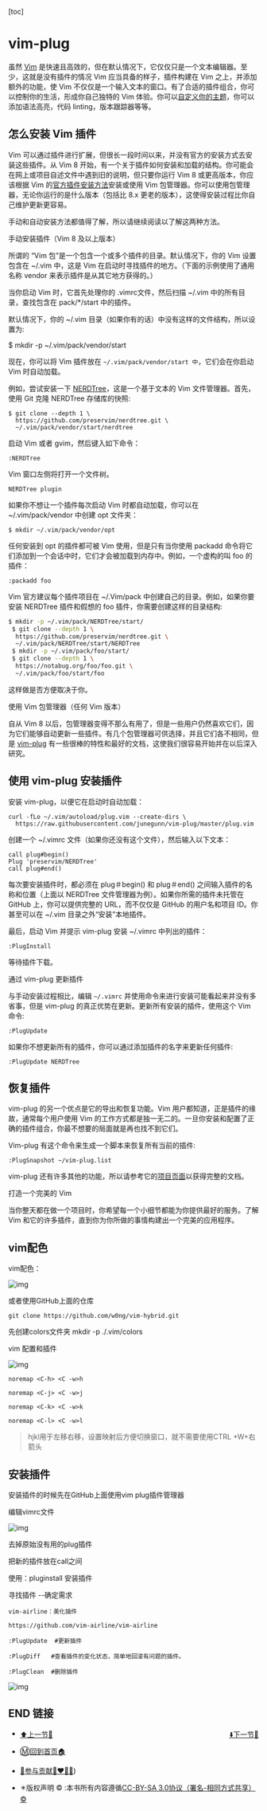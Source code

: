 [toc]

# vim-plug

虽然 [Vim](https://link.zhihu.com/?target=https%3A//www.vim.org/) 是快速且高效的，但在默认情况下，它仅仅只是一个文本编辑器。至少，这就是没有插件的情况 Vim 应当具备的样子，插件构建在 Vim 之上，并添加额外的功能，使 Vim 不仅仅是一个输入文本的窗口。有了合适的插件组合，你可以控制你的生活，形成你自己独特的 Vim 体验。你可以[自定义你的主题](https://link.zhihu.com/?target=https%3A//opensource.com/article/19/12/colors-themes-vim)，你可以添加语法高亮，代码 linting，版本跟踪器等等。

## 怎么安装 Vim 插件

Vim 可以通过插件进行扩展，但很长一段时间以来，并没有官方的安装方式去安装这些插件。从 Vim 8 开始，有一个关于插件如何安装和加载的结构。你可能会在网上或项目自述文件中遇到旧的说明，但只要你运行 Vim 8 或更高版本，你应该根据 Vim 的[官方插件安装方法](https://link.zhihu.com/?target=https%3A//github.com/vim/vim/blob/03c3bd9fd094c1aede2e8fe3ad8fd25b9f033053/runtime/doc/repeat.txt%23L515)安装或使用 Vim 包管理器。你可以使用包管理器，无论你运行的是什么版本（包括比 8.x 更老的版本），这使得安装过程比你自己维护更新更容易。

手动和自动安装方法都值得了解，所以请继续阅读以了解这两种方法。

手动安装插件（Vim 8 及以上版本）

所谓的 “Vim 包”是一个包含一个或多个插件的目录。默认情况下，你的 Vim 设置包含在 ~/.vim 中，这是 Vim 在启动时寻找插件的地方。（下面的示例使用了通用名称 vendor 来表示插件是从其它地方获得的。）

 

当你启动 Vim 时，它首先处理你的 .vimrc文件，然后扫描 ~/.vim 中的所有目录，查找包含在 pack/\*/start 中的插件。

 

默认情况下，你的 ~/.vim 目录（如果你有的话）中没有这样的文件结构，所以设置为:

$ mkdir -p ~/.vim/pack/vendor/start

现在，你可以将 Vim 插件放在 `~/.vim/pack/vendor/start 中`，它们会在你启动 Vim 时自动加载。

例如，尝试安装一下 [NERDTree](https://link.zhihu.com/?target=https%3A//github.com/preservim/nerdtree)，这是一个基于文本的 Vim 文件管理器。首先，使用 Git 克隆 NERDTree 存储库的快照:

```
$ git clone --depth 1 \
  https://github.com/preservim/nerdtree.git \
  ~/.vim/pack/vendor/start/nerdtree
```

启动 Vim 或者 gvim，然后键入如下命令：

```
:NERDTree
```

Vim 窗口左侧将打开一个文件树。

```
NERDTree plugin
```

如果你不想让一个插件每次启动 Vim 时都自动加载，你可以在 ~/.vim/pack/vendor 中创建 opt 文件夹：

```
$ mkdir ~/.vim/pack/vendor/opt
```

任何安装到 opt 的插件都可被 Vim 使用，但是只有当你使用 packadd 命令将它们添加到一个会话中时，它们才会被加载到内存中。例如，一个虚构的叫 foo 的插件：

```
:packadd foo
```

Vim 官方建议每个插件项目在 ~/.Vim/pack 中创建自己的目录。例如，如果你要安装 NERDTree 插件和假想的 foo 插件，你需要创建这样的目录结构:

```bash
$ mkdir -p ~/.vim/pack/NERDTree/start/
 $ git clone --depth 1 \
  https://github.com/preservim/nerdtree.git \
  ~/.vim/pack/NERDTree/start/NERDTree
 $ mkdir -p ~/.vim/pack/foo/start/
 $ git clone --depth 1 \
  https://notabug.org/foo/foo.git \
  ~/.vim/pack/foo/start/foo
```

这样做是否方便取决于你。

使用 Vim 包管理器（任何 Vim 版本）

自从 Vim 8 以后，包管理器变得不那么有用了，但是一些用户仍然喜欢它们，因为它们能够自动更新一些插件。有几个包管理器可供选择，并且它们各不相同，但是 [vim-plug](https://link.zhihu.com/?target=https%3A//github.com/junegunn/vim-plug) 有一些很棒的特性和最好的文档，这使我们很容易开始并在以后深入研究。



## 使用 vim-plug 安装插件

安装 vim-plug，以便它在启动时自动加载：

```
curl -fLo ~/.vim/autoload/plug.vim --create-dirs \
  https://raw.githubusercontent.com/junegunn/vim-plug/master/plug.vim
```

创建一个 ~/.vimrc 文件（如果你还没有这个文件），然后输入以下文本：

```
call plug#begin()
Plug 'preservim/NERDTree'
call plug#end()
```

每次要安装插件时，都必须在 plug＃begin() 和 plug＃end() 之间输入插件的名称和位置（上面以 NERDTree 文件管理器为例）。如果你所需的插件未托管在 GitHub 上，你可以提供完整的 URL，而不仅仅是 GitHub 的用户名和项目 ID。你甚至可以在 ~/.vim 目录之外“安装”本地插件。

最后，启动 Vim 并提示 vim-plug 安装 ~/.vimrc 中列出的插件：

```
:PlugInstall
```

等待插件下载。

通过 vim-plug 更新插件

与手动安装过程相比，编辑 `~/.vimrc` 并使用命令来进行安装可能看起来并没有多省事，但是 vim-plug 的真正优势在更新。更新所有安装的插件，使用这个 Vim 命令:

```
:PlugUpdate
```

如果你不想更新所有的插件，你可以通过添加插件的名字来更新任何插件:

```
:PlugUpdate NERDTree
```

## 恢复插件

vim-plug 的另一个优点是它的导出和恢复功能。Vim 用户都知道，正是插件的缘故，通常每个用户使用 Vim 的工作方式都是独一无二的。一旦你安装和配置了正确的插件组合，你最不想要的局面就是再也找不到它们。

Vim-plug 有这个命令来生成一个脚本来恢复所有当前的插件:

```
:PlugSnapshot ~/vim-plug.list
```

vim-plug 还有许多其他的功能，所以请参考它的[项目页面](https://link.zhihu.com/?target=https%3A//github.com/junegunn/vim-plug)以获得完整的文档。

打造一个完美的 Vim

当你整天都在做一个项目时，你希望每一个小细节都能为你提供最好的服务。了解 Vim 和它的许多插件，直到你为你所做的事情构建出一个完美的应用程序。





## vim配色

vim配色：

![img](https://sm.nsddd.top//typora/tufanpgQR8xM7lL.jpg?mail:3293172751@qq.com)

或者使用GitHub上面的仓库

```
git clone https://github.com/w0ng/vim-hybrid.git
```

先创建colors文件夹   mkdir -p ./.vim/colors

 

vim 配置和插件

![img](https://sm.nsddd.top//typora/Z1wpFQLYc4MUgJb.jpg?mail:3293172751@qq.com)

```
noremap <C-h> <C -w>h

noremap <C-j> <C -w>j

noremap <C-k> <C -w>k

noremap <C-l> <C -w>l
```

>  hjkl用于左移右移，设置映射后方便切换窗口，就不需要使用CTRL +W+右箭头

 

## 安装插件

安装插件的时候先在GitHub上面使用vim plug插件管理器

编辑vimrc文件

![img](https://sm.nsddd.top//typora/fVDCYA87eKny3Uc.jpg?mail:3293172751@qq.com)

 

去掉原始没有用的plug插件

把新的插件放在call之间

使用：pluginstall 安装插件

 

寻找插件 --确定需求

```
vim-airline：美化插件

https://github.com/vim-airline/vim-airline

:PlugUpdate  #更新插件

:PlugDiff   #查看插件的变化状态，简单地回滚有问题的插件。

:PlugClean  #删除插件
```

![img](https://sm.nsddd.top//typora/nwCh3oFPET9lfU5.jpg?mail:3293172751@qq.com)

 

## END 链接
<ul><li><div><a href = '2.md' style='float:left'>⬆️上一节🔗</a><a href = '4.md' style='float: right'>⬇️下一节🔗</a></div></li></ul>

+ [Ⓜ️回到首页🏠](../README.md)

+ [🫵参与贡献💞❤️‍🔥💖](https://nsddd.top/archives/contributors))

+ ✴️版权声明 &copy; :本书所有内容遵循[CC-BY-SA 3.0协议（署名-相同方式共享）&copy;](http://zh.wikipedia.org/wiki/Wikipedia:CC-by-sa-3.0协议文本) 

